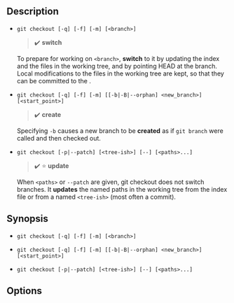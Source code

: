 ## Description

- `git checkout [-q] [-f] [-m] [<branch>]`

    > :heavy_check_mark: **switch**

    To prepare for working on `<branch>`, **switch** to it by updating the index and the files in the working tree, and by pointing HEAD at the branch. Local modifications to the files in the working tree are kept, so that they can be committed to the <branch>.

- `git checkout [-q] [-f] [-m] [[-b|-B|--orphan] <new_branch>] [<start_point>]`

    > :heavy_check_mark: **create**

    Specifying `-b` causes a new branch to be **created** as if `git branch` were called and then checked out.

- `git checkout [-p|--patch] [<tree-ish>] [--] [<paths>...]`

    > :heavy_check_mark: :star: **update**

    When `<paths>` or `--patch` are given, git checkout does not switch branches. It **updates** the named paths in the working tree from the index file or from a named `<tree-ish>` (most often a commit).

## Synopsis

- `git checkout [-q] [-f] [-m] [<branch>]`

- `git checkout [-q] [-f] [-m] [[-b|-B|--orphan] <new_branch>] [<start_point>]`

- `git checkout [-p|--patch] [<tree-ish>] [--] [<paths>...]`

## Options
